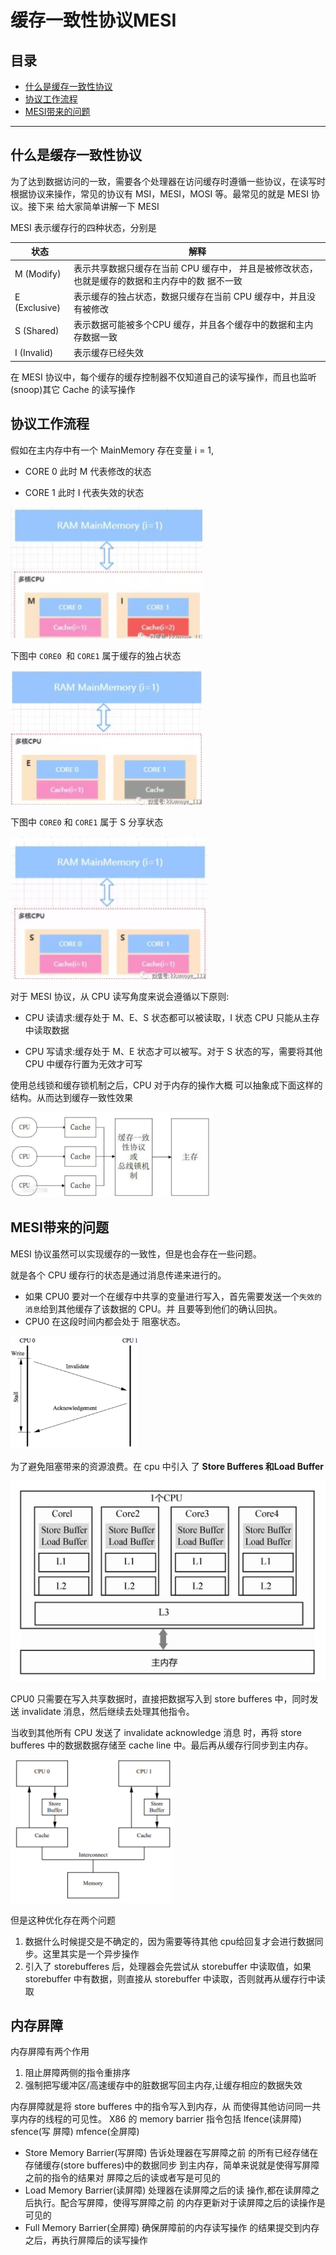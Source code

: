 # 缓存一致性协议MESI

## 目录

- [什么是缓存一致性协议](#什么是缓存一致性协议)
- [协议工作流程](#协议工作流程)
- [MESI带来的问题](#MESI带来的问题)

----

## 什么是缓存一致性协议

为了达到数据访问的一致，需要各个处理器在访问缓存时遵循一些协议，在读写时根据协议来操作，常见的协议有 MSI，MESI，MOSI 等。最常见的就是 MESI 协议。接下来 给大家简单讲解一下 MESI

MESI 表示缓存行的四种状态，分别是

| 状态          | 解释                                                         |
| ------------- | ------------------------------------------------------------ |
| M (Modify)    | 表示共享数据只缓存在当前 CPU 缓存中， 并且是被修改状态，也就是缓存的数据和主内存中的数 据不一致 |
| E (Exclusive) | 表示缓存的独占状态，数据只缓存在当前 CPU 缓存中，并且没有被修改 |
| S (Shared)    | 表示数据可能被多个CPU 缓存，并且各个缓存中的数据和主内存数据一致 |
| I  (Invalid)  | 表示缓存已经失效                                             |

在 MESI 协议中，每个缓存的缓存控制器不仅知道自己的读写操作，而且也监听(snoop)其它 Cache 的读写操作

## 协议工作流程

假如在主内存中有一个  MainMemory 存在变量 i = 1, 

- CORE 0 此时 M 代表修改的状态 

- CORE 1 此时 I 代表失效的状态

<img src="../../../assets/image-20200228152824505.png" alt="image-20200228152824505" style="zoom:50%;" />

下图中 `CORE0 `和 `CORE1` 属于缓存的独占状态

<img src="../../../assets/image-20200228152836449.png" alt="image-20200228152836449" style="zoom:50%;" />

下图中 `CORE0` 和 `CORE1` 属于 S 分享状态 

<img src="../../../assets/image-20200228152848779.png" alt="image-20200228152848779" style="zoom:50%;" />

对于 MESI 协议，从 CPU 读写角度来说会遵循以下原则: 

- CPU 读请求:缓存处于 M、E、S 状态都可以被读取，I 状态 CPU 只能从主存中读取数据

- CPU 写请求:缓存处于 M、E 状态才可以被写。对于 S 状态的写，需要将其他 CPU 中缓存行置为无效才可写

使用总线锁和缓存锁机制之后，CPU 对于内存的操作大概 可以抽象成下面这样的结构。从而达到缓存一致性效果

<img src="../../../assets/image-20200228154623072.png" alt="image-20200228154623072" style="zoom:33%;" />

## MESI带来的问题

MESI 协议虽然可以实现缓存的一致性，但是也会存在一些问题。

就是各个 CPU 缓存行的状态是通过消息传递来进行的。

- 如果 CPU0 要对一个在缓存中共享的变量进行写入，首先需要发送一个`失效的消息`给到其他缓存了该数据的 CPU。并 且要等到他们的确认回执。
- CPU0 在这段时间内都会处于 阻塞状态。

<img src="../../../assets/image-20200228153441639.png" alt="image-20200228153441639" style="zoom:33%;" />



为了避免阻塞带来的资源浪费。在 cpu 中引入 了 **Store Bufferes 和Load Buffer**

<img src="../../../assets/image-20200920203348906.png" alt="image-20200920203348906" style="zoom:50%;" />

CPU0 只需要在写入共享数据时，直接把数据写入到 store bufferes 中，同时发送 invalidate 消息，然后继续去处理其他指令。

当收到其他所有 CPU 发送了 invalidate acknowledge 消息 时，再将 store bufferes 中的数据数据存储至 cache line 中。最后再从缓存行同步到主内存。

<img src="../../../assets/image-20200228153542948.png" alt="image-20200228153542948" style="zoom: 50%;" />

但是这种优化存在两个问题

1. 数据什么时候提交是不确定的，因为需要等待其他 cpu给回复才会进行数据同步。这里其实是一个异步操作
2. 引入了 storebufferes 后，处理器会先尝试从 storebuffer 中读取值，如果 storebuffer 中有数据，则直接从 storebuffer 中读取，否则就再从缓存行中读取

## 内存屏障

内存屏障有两个作用

1. 阻止屏障两侧的指令重排序
2. 强制把写缓冲区/高速缓存中的脏数据写回主内存,让缓存相应的数据失效

内存屏障就是将 store bufferes 中的指令写入到内存，从 而使得其他访问同一共享内存的线程的可见性。
X86 的 memory barrier 指令包括 lfence(读屏障) sfence(写 屏障) mfence(全屏障)

- Store Memory Barrier(写屏障) 告诉处理器在写屏障之前 的所有已经存储在存储缓存(store bufferes)中的数据同步 到主内存，简单来说就是使得写屏障之前的指令的结果对 屏障之后的读或者写是可见的
- Load Memory Barrier(读屏障) 处理器在读屏障之后的读 操作,都在读屏障之后执行。配合写屏障，使得写屏障之前 的内存更新对于读屏障之后的读操作是可见的
- Full Memory Barrier(全屏障) 确保屏障前的内存读写操作 的结果提交到内存之后，再执行屏障后的读写操作

